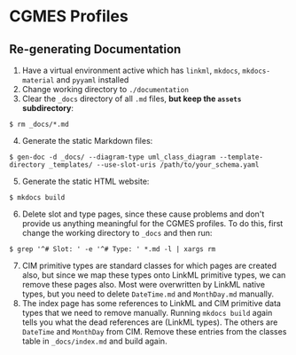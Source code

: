 # CGMES Profiles

## Re-generating Documentation
1. Have a virtual environment active which has `linkml`, `mkdocs`, `mkdocs-material` and `pyyaml` installed
2. Change working directory to `./documentation`
3. Clear the `_docs` directory of all `.md` files, **but keep the `assets` subdirectory**:
```shell
$ rm _docs/*.md
```
4. Generate the static Markdown files:
```shell
$ gen-doc -d _docs/ --diagram-type uml_class_diagram --template-directory _templates/ --use-slot-uris /path/to/your_schema.yaml
```
5. Generate the static HTML website:
```shell
$ mkdocs build
```
6. Delete slot and type pages, since these cause problems and don't provide us anything meaningful for the CGMES profiles. To do this, first change the working directory to `_docs` and then run:
```shell
$ grep '^# Slot: ' -e '^# Type: ' *.md -l | xargs rm
```
7. CIM primitive types are standard classes for which pages are created also, but since we map these types onto LinkML primitive types, we can remove these pages also. Most were overwritten by LinkML native types, but you need to delete `DateTime.md` and `MonthDay.md` manually.
8. The index page has some references to LinkML and CIM primitive data types that we need to remove manually. Running `mkdocs build` again tells you what the dead references are (LinkML types). The others are `DateTime` and `MonthDay` from CIM. Remove these entries from the classes table in `_docs/index.md` and build again.
